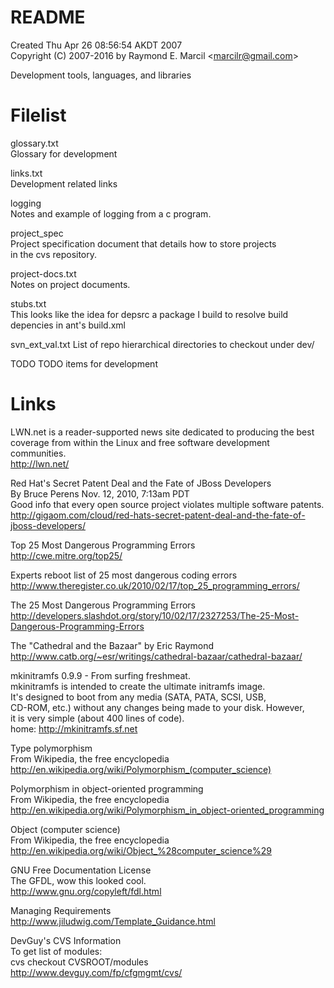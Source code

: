 # README  
Created Thu Apr 26 08:56:54 AKDT 2007  
Copyright (C) 2007-2016 by Raymond E. Marcil &lt;marcilr@gmail.com&gt;  


Development tools, languages, and libraries


Filelist  
========  
glossary.txt  
  Glossary for development  

links.txt  
  Development related links  

logging  
  Notes and example of logging from a c program.  

project_spec    
  Project specification document that details how to store projects  
  in the cvs repository.  

project-docs.txt  
  Notes on project documents.  

stubs.txt  
  This looks like the idea for depsrc a package I build to resolve build  
  depencies in ant's  build.xml  

svn_ext_val.txt
  List of repo hierarchical directories to checkout under dev/

TODO
  TODO items for development


Links  
=====  
LWN.net is a reader-supported news site dedicated to producing the best  
coverage from  within the Linux and free software development communities.  
http://lwn.net/  

Red Hat's Secret Patent Deal and the Fate of JBoss Developers  
By Bruce Perens Nov. 12, 2010, 7:13am PDT  
Good info that every open source project violates multiple software patents.  
http://gigaom.com/cloud/red-hats-secret-patent-deal-and-the-fate-of-jboss-developers/  

Top 25 Most Dangerous Programming Errors  
  http://cwe.mitre.org/top25/  

Experts reboot list of 25 most dangerous coding errors  
  http://www.theregister.co.uk/2010/02/17/top_25_programming_errors/  

The 25 Most Dangerous Programming Errors  
  http://developers.slashdot.org/story/10/02/17/2327253/The-25-Most-Dangerous-Programming-Errors  

The "Cathedral and the Bazaar" by Eric Raymond  
  http://www.catb.org/~esr/writings/cathedral-bazaar/cathedral-bazaar/  

mkinitramfs 0.9.9 - From surfing freshmeat.  
  mkinitramfs is intended to create the ultimate initramfs image.  
  It's designed to boot from any media (SATA, PATA, SCSI, USB,  
  CD-ROM, etc.) without any changes being made to your disk. However,  
  it is very simple (about 400 lines of code).  
  home: http://mkinitramfs.sf.net  

Type polymorphism  
From Wikipedia, the free encyclopedia  
http://en.wikipedia.org/wiki/Polymorphism_(computer_science)  

Polymorphism in object-oriented programming  
From Wikipedia, the free encyclopedia  
http://en.wikipedia.org/wiki/Polymorphism_in_object-oriented_programming  

Object (computer science)  
From Wikipedia, the free encyclopedia  
http://en.wikipedia.org/wiki/Object_%28computer_science%29  

GNU Free Documentation License  
The GFDL, wow this looked cool.  
http://www.gnu.org/copyleft/fdl.html  

Managing Requirements  
http://www.jiludwig.com/Template_Guidance.html  
 	
DevGuy's CVS Information  
To get list of modules:  
  cvs checkout CVSROOT/modules  
http://www.devguy.com/fp/cfgmgmt/cvs/  
